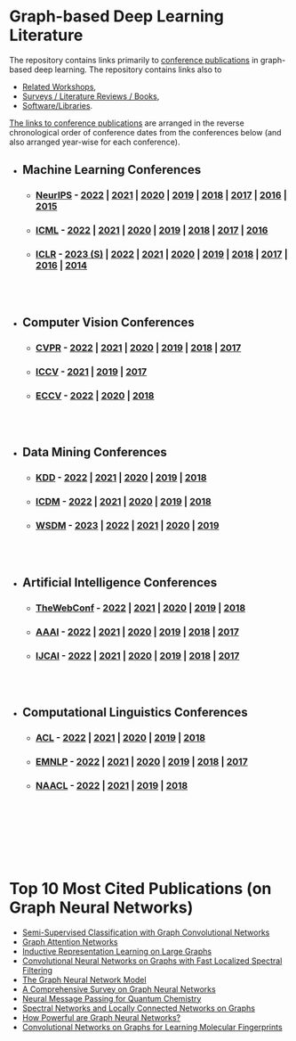 # Graph-based Deep Learning Literature

The repository contains links primarily to [conference publications](https://github.com/naganandy/graph-based-deep-learning-literature/blob/master/conference-publications/README.md) in graph-based deep learning. The repository contains links also to 

- [Related Workshops](https://github.com/naganandy/graph-based-deep-learning-literature/blob/master/conference-publications/folders/workshops/README.md),
- [Surveys / Literature Reviews / Books](https://github.com/naganandy/graph-based-deep-learning-literature/blob/master/conference-publications/folders/surveys/README.md), 
- [Software/Libraries](https://github.com/naganandy/graph-based-deep-learning-literature/blob/master/conference-publications/folders/software/README.md).
 
[The links to conference publications](https://github.com/naganandy/graph-based-deep-learning-literature/blob/master/conference-publications/README.md#conferences) are arranged in the reverse chronological order of conference dates from the conferences below (and also arranged year-wise for each conference).

- ## Machine Learning Conferences
 
   * ### [NeurIPS](https://nips.cc/)  - [2022](https://github.com/naganandy/graph-based-deep-learning-literature/blob/master/conference-publications/folders/years/2022/publications_neurips22/README.md) | [2021](https://github.com/naganandy/graph-based-deep-learning-literature/blob/master/conference-publications/folders/years/2021/publications_neurips21/README.md) | [2020](https://github.com/naganandy/graph-based-deep-learning-literature/blob/master/conference-publications/folders/years/2020/publications_neurips20/README.md) | [2019](https://github.com/naganandy/graph-based-deep-learning-literature/blob/master/conference-publications/folders/years/2019/publications_neurips19/README.md) | [2018](https://github.com/naganandy/graph-based-deep-learning-literature/blob/master/conference-publications/folders/years/2018/publications_neurips18/README.md) | [2017](https://github.com/naganandy/graph-based-deep-learning-literature/blob/master/conference-publications/folders/years/2017.MD#neurips-2017) | [2016](https://github.com/naganandy/graph-based-deep-learning-literature/blob/master/conference-publications/folders/years/2017.MD#neurips-2016) | [2015](https://github.com/naganandy/graph-based-deep-learning-literature/blob/master/conference-publications/folders/years/2017.MD#neurips-2015)

   * ### [ICML](https://icml.cc/) - [2022](https://github.com/naganandy/graph-based-deep-learning-literature/blob/master/conference-publications/folders/years/2022/publications_icml22/README.md) | [2021](https://github.com/naganandy/graph-based-deep-learning-literature/blob/master/conference-publications/folders/years/2021/publications_icml21/README.md) |  [2020](https://github.com/naganandy/graph-based-deep-learning-literature/blob/master/conference-publications/folders/years/2020/publications_icml20/README.md) | [2019](https://github.com/naganandy/graph-based-deep-learning-literature/blob/master/conference-publications/folders/years/2019/publications_icml19/README.md) | [2018](https://github.com/naganandy/graph-based-deep-learning-literature/blob/master/conference-publications/folders/years/2018.MD#icml-2018-jul) | [2017](https://github.com/naganandy/graph-based-deep-learning-literature/blob/master/conference-publications/folders/years/2017.MD#icml-2017) | [2016](https://github.com/naganandy/graph-based-deep-learning-literature/blob/master/conference-publications/folders/years/2017.MD#icml-2016)
 
   * ### [ICLR](https://iclr.cc/) - [2023 (S)](https://github.com/naganandy/graph-based-deep-learning-literature/blob/master/conference-publications/folders/submissions_iclr/2023.md) | [2022](https://github.com/naganandy/graph-based-deep-learning-literature/blob/master/conference-publications/folders/years/2022/publications_iclr22/README.md) | [2021](https://github.com/naganandy/graph-based-deep-learning-literature/blob/master/conference-publications/folders/years/2021/publications_iclr21/README.md) | [2020](https://github.com/naganandy/graph-based-deep-learning-literature/blob/master/conference-publications/folders/years/2020/publications_iclr20/README.md) | [2019](https://github.com/naganandy/graph-based-deep-learning-literature/blob/master/conference-publications/folders/years/2019/publications_iclr19/README.md) | [2018](https://github.com/naganandy/graph-based-deep-learning-literature/blob/master/conference-publications/folders/years/2018.MD#iclr-2018-may) | [2017](https://github.com/naganandy/graph-based-deep-learning-literature/blob/master/conference-publications/folders/years/2017.MD#iclr-2017) | [2016](https://github.com/naganandy/graph-based-deep-learning-literature/blob/master/conference-publications/folders/years/2017.MD#iclr-2016) | [2014](https://github.com/naganandy/graph-based-deep-learning-literature/blob/master/conference-publications/folders/years/2017.MD#iclr-2014)

<br> </br>

- ## Computer Vision Conferences
   * ### [CVPR](http://cvpr2023.thecvf.com/) - [2022](https://github.com/naganandy/graph-based-deep-learning-literature/blob/master/conference-publications/folders/years/2022/publications_cvpr22/README.md) | [2021](https://github.com/naganandy/graph-based-deep-learning-literature/blob/master/conference-publications/folders/years/2021/publications_cvpr21/README.md) | [2020](https://github.com/naganandy/graph-based-deep-learning-literature/blob/master/conference-publications/folders/years/2020/publications_cvpr20/README.md) | [2019](https://github.com/naganandy/graph-based-deep-learning-literature/blob/master/conference-publications/folders/years/2019/publications_cvpr19/README.md) | [2018](https://github.com/naganandy/graph-based-deep-learning-literature/blob/master/conference-publications/folders/years/2018.MD#cvpr-2018-jun) | [2017](https://github.com/naganandy/graph-based-deep-learning-literature/blob/master/conference-publications/folders/years/2017.MD#cvpr-2017)
   * ### [ICCV](http://iccv2023.thecvf.com/home) - [2021](https://github.com/naganandy/graph-based-deep-learning-literature/blob/master/conference-publications/folders/years/2021/publications_iccv21/README.md) | [2019](https://github.com/naganandy/graph-based-deep-learning-literature/blob/master/conference-publications/folders/years/2019/publications_iccv19/README.md) | [2017](https://github.com/naganandy/graph-based-deep-learning-literature/blob/master/conference-publications/folders/years/2017.MD#iccv-2017)
   * ### [ECCV](https://eccv2022.ecva.net/) - [2022](https://github.com/naganandy/graph-based-deep-learning-literature/blob/master/conference-publications/folders/years/2022/publications_eccv22/README.md) | [2020](https://github.com/naganandy/graph-based-deep-learning-literature/blob/master/conference-publications/folders/years/2020/publications_eccv20/README.md) | [2018](https://github.com/naganandy/graph-based-deep-learning-literature/blob/master/conference-publications/folders/years/2018.MD#eccv-2018-sep)

<br> </br>
   
- ## Data Mining Conferences
   * ### [KDD](https://www.kdd.org/kdd2022/) - [2022](https://github.com/naganandy/graph-based-deep-learning-literature/tree/master/conference-publications/folders/years/2022/publications_kdd22/README.md) | [2021](https://github.com/naganandy/graph-based-deep-learning-literature/tree/master/conference-publications/folders/years/2021/publications_kdd21/README.md) | [2020](https://github.com/naganandy/graph-based-deep-learning-literature/tree/master/conference-publications/folders/years/2020/publications_kdd20/README.md) | [2019](https://github.com/naganandy/graph-based-deep-learning-literature/blob/master/conference-publications/folders/years/2019/publications_kdd19/README.md) | [2018](https://github.com/naganandy/graph-based-deep-learning-literature/blob/master/conference-publications/folders/years/2018.MD#kdd-2018-aug)
   * ### [ICDM](https://icdm22.cse.usf.edu/) - [2022](https://github.com/naganandy/graph-based-deep-learning-literature/blob/master/conference-publications/folders/years/2022/publications_icdm22/README.md) | [2021](https://github.com/naganandy/graph-based-deep-learning-literature/blob/master/conference-publications/folders/years/2021/publications_icdm21/README.md) | [2020](https://github.com/naganandy/graph-based-deep-learning-literature/blob/master/conference-publications/folders/years/2020/publications_icdm20/README.md) | [2019](https://github.com/naganandy/graph-based-deep-learning-literature/blob/master/conference-publications/folders/years/2019.MD#icdm-2019-nov) | [2018](https://github.com/naganandy/graph-based-deep-learning-literature/blob/master/conference-publications/folders/years/2018.MD#icdm-2018-nov)
   * ### [WSDM](https://www.wsdm-conference.org/2023/) - [2023](https://github.com/naganandy/graph-based-deep-learning-literature/blob/master/conference-publications/folders/publications_wsdm23/README.md) | [2022](https://github.com/naganandy/graph-based-deep-learning-literature/blob/master/conference-publications/folders/years/2022/publications_wsdm22/README.md) | [2021](https://github.com/naganandy/graph-based-deep-learning-literature/blob/master/conference-publications/folders/publications_wsdm21/README.md) | [2020](https://github.com/naganandy/graph-based-deep-learning-literature/blob/master/conference-publications/folders/years/2020.MD#wsdm-2020-feb) | [2019](https://github.com/naganandy/graph-based-deep-learning-literature/blob/master/conference-publications/folders/years/2019.MD#wsdm-2019-jan) 

<br> </br>

- ## Artificial Intelligence Conferences
   * ### [TheWebConf](https://www2023.thewebconf.org/) - [2022](https://github.com/naganandy/graph-based-deep-learning-literature/blob/master/conference-publications/folders/publications_webconf22/README.md)  | [2021](https://github.com/naganandy/graph-based-deep-learning-literature/blob/master/conference-publications/folders/publications_webconf21/README.md) | [2020](https://github.com/naganandy/graph-based-deep-learning-literature/blob/master/conference-publications/folders/publications_www20/README.md) | [2019](https://github.com/naganandy/graph-based-deep-learning-literature/blob/master/conference-publications/folders/years/2019.MD#www-2019-may) | [2018](https://github.com/naganandy/graph-based-deep-learning-literature/blob/master/conference-publications/folders/years/2018.MD#www-2018-april)
   * ### [AAAI](https://aaai.org/Conferences/AAAI-23/) - [2022](https://github.com/naganandy/graph-based-deep-learning-literature/blob/master/conference-publications/folders/publications_aaai22/README.md) | [2021](https://github.com/naganandy/graph-based-deep-learning-literature/blob/master/conference-publications/folders/publications_aaai21/README.md) | [2020](https://github.com/naganandy/graph-based-deep-learning-literature/blob/master/conference-publications/folders/publications_aaai20/README.md) | [2019](https://github.com/naganandy/graph-based-deep-learning-literature/blob/master/conference-publications/folders/publications_aaai19/README.md) | [2018](https://github.com/naganandy/graph-based-deep-learning-literature/blob/master/conference-publications/folders/years/2018.MD#aaai-2018-feb) | [2017](https://github.com/naganandy/graph-based-deep-learning-literature/blob/master/conference-publications/folders/years/2017.MD#aaai-2017)
   * ### [IJCAI](https://ijcai-23.org/) - [2022](https://github.com/naganandy/graph-based-deep-learning-literature/blob/master/conference-publications/folders/publications_ijcai22/README.md) | [2021](https://github.com/naganandy/graph-based-deep-learning-literature/blob/master/conference-publications/folders/publications_ijcai21/README.md) |  [2020](https://github.com/naganandy/graph-based-deep-learning-literature/blob/master/conference-publications/folders/publications_ijcai20/README.md) | [2019](https://github.com/naganandy/graph-based-deep-learning-literature/blob/master/conference-publications/folders/publications_ijcai19/README.md) | [2018](https://github.com/naganandy/graph-based-deep-learning-literature/blob/master/conference-publications/folders/years/2018.MD#ijcai-2018-jul) | [2017](https://github.com/naganandy/graph-based-deep-learning-literature/blob/master/conference-publications/folders/years/2017.MD#ijcai-2017)

<br> </br>

- ## Computational Linguistics Conferences
   * ### [ACL](https://2023.aclweb.org/) - [2022](https://github.com/naganandy/graph-based-deep-learning-literature/blob/master/conference-publications/folders/publications_acl22/README.md) | [2021](https://github.com/naganandy/graph-based-deep-learning-literature/blob/master/conference-publications/folders/publications_acl21/README.md) | [2020](https://github.com/naganandy/graph-based-deep-learning-literature/blob/master/conference-publications/folders/publications_acl20/README.md) | [2019](https://github.com/naganandy/graph-based-deep-learning-literature/blob/master/conference-publications/folders/publications_acl19/README.md) | [2018](https://github.com/naganandy/graph-based-deep-learning-literature/blob/master/conference-publications/folders/years/2018.MD#acl-2018-jul)
    * ### [EMNLP](https://2022.emnlp.org/) - [2022](https://github.com/naganandy/graph-based-deep-learning-literature/blob/master/conference-publications/folders/publications_emnlp22/README.md) | [2021](https://github.com/naganandy/graph-based-deep-learning-literature/blob/master/conference-publications/folders/publications_emnlp21/README.md) | [2020](https://github.com/naganandy/graph-based-deep-learning-literature/blob/master/conference-publications/folders/publications_emnlp20/README.md) | [2019](https://github.com/naganandy/graph-based-deep-learning-literature/blob/master/conference-publications/folders/publications_emnlp19/README.md) | [2018](https://github.com/naganandy/graph-based-deep-learning-literature/blob/master/conference-publications/folders/years/2018.MD#emnlp-2018-nov) | [2017](https://github.com/naganandy/graph-based-deep-learning-literature/blob/master/conference-publications/folders/years/2017.MD#emnlp-2017)
  * ### [NAACL](https://2022.naacl.org/) - [2022](https://github.com/naganandy/graph-based-deep-learning-literature/blob/master/conference-publications/folders/publications_naacl22/README.md) | [2021](https://github.com/naganandy/graph-based-deep-learning-literature/blob/master/conference-publications/folders/publications_naacl21/README.md) | [2019](https://github.com/naganandy/graph-based-deep-learning-literature/blob/master/conference-publications/folders/years/2019.MD#naacl-2019-jun) | [2018](https://github.com/naganandy/graph-based-deep-learning-literature/blob/master/conference-publications/folders/years/2018.MD#naacl-2018-jun)

<br> </br>
<br> </br>
<br> </br>

# Top 10 Most Cited Publications (on Graph Neural Networks)
- [Semi-Supervised Classification with Graph Convolutional Networks](https://github.com/naganandy/graph-based-deep-learning-literature/blob/master/conference-publications/folders/years/publications_pre18/gcn_iclr17/README.md)
- [Graph Attention Networks](https://github.com/naganandy/graph-based-deep-learning-literature/blob/master/conference-publications/folders/publications_conf18/gan_iclr18/README.md)
- [Inductive Representation Learning on Large Graphs](https://github.com/naganandy/graph-based-deep-learning-literature/blob/master/conference-publications/folders/years/publications_pre18/graphsage_neurips17/README.md)
- [Convolutional Neural Networks on Graphs with Fast Localized Spectral Filtering](https://github.com/naganandy/graph-based-deep-learning-literature/blob/master/conference-publications/folders/years/publications_pre18/chebnet_neurips16/README.md)
- [The Graph Neural Network Model](https://github.com/naganandy/graph-based-deep-learning-literature/blob/master/conference-publications/folders/years/publications_pre18/gnn_tnn09/README.md)
- [A Comprehensive Survey on Graph Neural Networks](https://github.com/naganandy/graph-based-deep-learning-literature/blob/master/conference-publications/folders/surveys/gnnsurvey_tnnls21/README.md)
- [Neural Message Passing for Quantum Chemistry](https://github.com/naganandy/graph-based-deep-learning-literature/blob/master/conference-publications/folders/years/publications_pre18/mpnn_icml17/README.md)
- [Spectral Networks and Locally Connected Networks on Graphs](https://github.com/naganandy/graph-based-deep-learning-literature/blob/master/conference-publications/folders/years/publications_pre18/graphcnn_iclr14/README.md)
- [How Powerful are Graph Neural Networks?](https://github.com/naganandy/graph-based-deep-learning-literature/blob/master/conference-publications/folders/years/2019/publications_iclr19/gin_iclr19/README.md)
- [Convolutional Networks on Graphs for Learning Molecular Fingerprints](https://github.com/naganandy/graph-based-deep-learning-literature/blob/master/conference-publications/folders/years/publications_pre18/graphcnn_neurips15/README.md)
